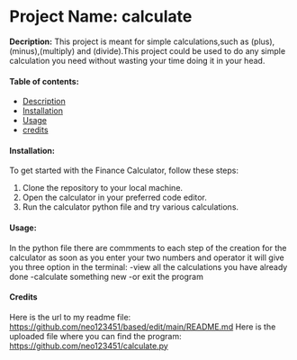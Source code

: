 # Project Name: calculate

**Decription:** 
This project is meant for simple calculations,such as (plus),(minus),(multiply) and (divide).This project could be used to do any simple calculation you need without wasting your time doing it in your head.

#### Table of contents:
- [Description](#Description)
- [Installation](#Installation)
- [Usage](#usage)
- [credits](#credits)


#### Installation:
To get started with the Finance Calculator, follow these steps:

1. Clone the repository to your local machine.
2. Open the calculator in your preferred code editor.
3. Run the calculator python file and try various calculations.

#### Usage:
In the python file there are commments to each step of the creation for the calculator as soon as you enter your two numbers and operator it will give you three option in the terminal:
-view all the calculations you have already done
-calculate something new
-or exit the program


#### Credits
Here is the url to my readme file:
https://github.com/neo123451/based/edit/main/README.md
Here is the uploaded file where you can find the program:
https://github.com/neo123451/calculate.py


